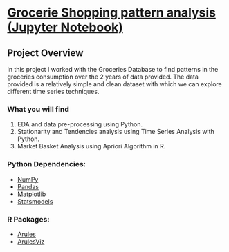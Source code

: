 # [Grocerie Shopping pattern analysis (Jupyter Notebook)](https://github.com/msbernal/groceries_analysis/blob/main/groceries_analysis.ipynb)

## Project Overview

In this project I worked with the Groceries Database to find patterns in the groceries consumption over the 2 years of data provided. The data provided is a relatively simple and clean dataset with which we can explore different time series techniques. 

### What you will find

1. EDA and data pre-processing using Python.
2. Stationarity and Tendencies analysis using Time Series Analysis with Python.
3. Market Basket Analysis using Apriori Algorithm in R.


### Python Dependencies:
* [NumPy](http://www.numpy.org/)
* [Pandas](http://pandas.pydata.org/)
* [Matplotlib](http://matplotlib.org/)
* [Statsmodels](https://www.statsmodels.org/stable/index.html)

### R Packages:
* [Arules](https://cran.r-project.org/web/packages/arules/index.html)
* [ArulesViz](https://cran.r-project.org/web/packages/arulesViz/index.html)
